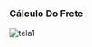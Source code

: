### Cálculo Do Frete

![tela1](https://github.com/Nayara12Silva/Frete/assets/104741196/a03be7cd-c644-47c3-b790-7990569b7cd4)
